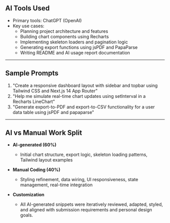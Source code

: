 


## AI Tools Used

- Primary tools: ChatGPT (OpenAI)
- Key use cases:
  - Planning project architecture and features
  - Building chart components using Recharts
  - Implementing skeleton loaders and pagination logic
  - Generating export functions using jsPDF and PapaParse
  - Writing README and AI usage report documentation

---

## Sample Prompts

1. "Create a responsive dashboard layout with sidebar and topbar using Tailwind CSS and Next.js 14 App Router"
2. "Help me simulate real-time chart updates using setInterval in a Recharts LineChart"
3. "Generate export-to-PDF and export-to-CSV functionality for a user data table using jsPDF and papaparse"

---

## AI vs Manual Work Split

- **AI-generated (60%)**
  - Initial chart structure, export logic, skeleton loading patterns, Tailwind layout examples

- **Manual Coding (40%)**
  - Styling refinement, data wiring, UI responsiveness, state management, real-time integration
  
- **Customization**
  - All AI-generated snippets were iteratively reviewed, adapted, styled, and aligned with submission requirements and personal design goals.